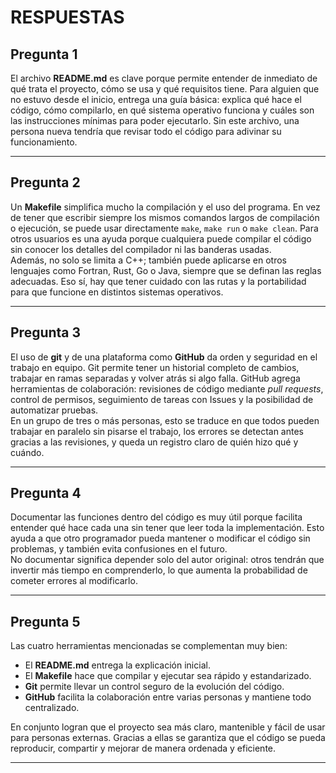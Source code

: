 # RESPUESTAS

## Pregunta 1
El archivo **README.md** es clave porque permite entender de inmediato de qué trata el proyecto, cómo se usa y qué requisitos tiene. Para alguien que no estuvo desde el inicio, entrega una guía básica: explica qué hace el código, cómo compilarlo, en qué sistema operativo funciona y cuáles son las instrucciones mínimas para poder ejecutarlo. Sin este archivo, una persona nueva tendría que revisar todo el código para adivinar su funcionamiento.  

---

## Pregunta 2
Un **Makefile** simplifica mucho la compilación y el uso del programa. En vez de tener que escribir siempre los mismos comandos largos de compilación o ejecución, se puede usar directamente `make`, `make run` o `make clean`. Para otros usuarios es una ayuda porque cualquiera puede compilar el código sin conocer los detalles del compilador ni las banderas usadas.  
Además, no solo se limita a C++; también puede aplicarse en otros lenguajes como Fortran, Rust, Go o Java, siempre que se definan las reglas adecuadas. Eso sí, hay que tener cuidado con las rutas y la portabilidad para que funcione en distintos sistemas operativos.  

---

## Pregunta 3
El uso de **git** y de una plataforma como **GitHub** da orden y seguridad en el trabajo en equipo. Git permite tener un historial completo de cambios, trabajar en ramas separadas y volver atrás si algo falla. GitHub agrega herramientas de colaboración: revisiones de código mediante *pull requests*, control de permisos, seguimiento de tareas con Issues y la posibilidad de automatizar pruebas.  
En un grupo de tres o más personas, esto se traduce en que todos pueden trabajar en paralelo sin pisarse el trabajo, los errores se detectan antes gracias a las revisiones, y queda un registro claro de quién hizo qué y cuándo.  

---

## Pregunta 4
Documentar las funciones dentro del código es muy útil porque facilita entender qué hace cada una sin tener que leer toda la implementación. Esto ayuda a que otro programador pueda mantener o modificar el código sin problemas, y también evita confusiones en el futuro.  
No documentar significa depender solo del autor original: otros tendrán que invertir más tiempo en comprenderlo, lo que aumenta la probabilidad de cometer errores al modificarlo.  

---

## Pregunta 5
Las cuatro herramientas mencionadas se complementan muy bien:  
- El **README.md** entrega la explicación inicial.  
- El **Makefile** hace que compilar y ejecutar sea rápido y estandarizado.  
- **Git** permite llevar un control seguro de la evolución del código.  
- **GitHub** facilita la colaboración entre varias personas y mantiene todo centralizado.  

En conjunto logran que el proyecto sea más claro, mantenible y fácil de usar para personas externas. Gracias a ellas se garantiza que el código se pueda reproducir, compartir y mejorar de manera ordenada y eficiente.  

---
